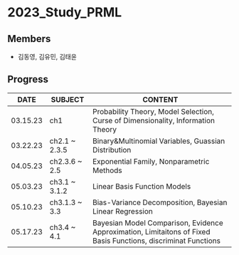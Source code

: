 # 2023_Study_PRML
## Members 
- 김동영, 김유민, 김태윤 

## Progress 
|DATE|SUBJECT|CONTENT|
|----|-----------|-------|
|03.15.23|ch1 | Probability Theory, Model Selection, Curse of Dimensionality, Information Theory| 
|03.22.23|ch2.1 ~ 2.3.5 | Binary&Multinomial Variables, Guassian Distribution|
|04.05.23|ch2.3.6 ~ 2.5| Exponential Family, Nonparametric Methods | 
|05.03.23|ch3.1 ~ 3.1.2| Linear Basis Function Models | 
|05.10.23|ch3.1.3 ~ 3.3| Bias-Variance Decomposition, Bayesian Linear Regression | 
|05.17.23|ch3.4 ~ 4.1| Bayesian Model Comparison, Evidence Approximation, Limitaitons of Fixed Basis Functions, discriminat Functions | 

